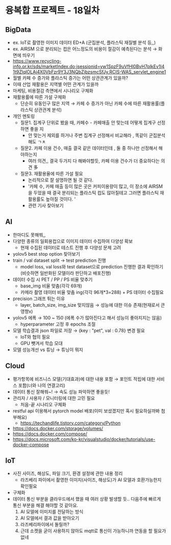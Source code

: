 # 융복합 프로젝트 - 18일차



## BigData

- ex. IoT로 촬영한 이미지 데이터 ED+A (군집분석, 플라스틱 재질별 분석 등,,)
- ex. AIRSM 으로 분리되는 컵은 어느정도의 비용이 절감이 예측된다는 분석 → 화면에 띄우기
- https://www.recycling-info.or.kr/sds/marketIndex.do;jsessionid=yw1SpzF9uVfHl0BvH7plkEv1l41t9ZlqlOLAj4X0VbFzr9Y3J3NQbZjbzsmcSfJy.RCIS-WAS_servlet_engine1
- 월별 카페 수 증가와 플라스틱 증가는 어떤 상관관계가 있을까?
- 이때 산업 재활용은 지역별 어떤 관계가 있을까
- 마케팅, 비용절감 측면에서 시나리오 구체화
- 재활용률에 따른 가설 구체화
  - 단순히 유동인구 많은 지역 → 카페 수 증가가 아닌 카페 수에 따른 재활용률(플라스틱 상관관계 분석)
- 개인 멘토링
  - 질문1.  집계구 단위로 봤을 때, 카페수 - 카페매출 안 맞는데 어떻게 집계구 선정하면 좋을 지
    - 안 맞는거 제외를 하거나 주변 집계구 선정해서 비교해라 , 똑같이 군집분석 해도 ㄱㅊ
  - 질문2. 카페 이용 건수, 매출 결국 같은 데이터인데 , 둘 중 하나만 선정해서 해야하는지
    - 여러 의견,, 결국 두가지 다 해봐야할듯, 카페 이용 건수가 더 중요하다는 의견 多
  - 질문3. 재활용율에 따른 가설 필요
    - 논리적으로 잘 설명하면 될 것 같다.
    - '카페 수, 카페 매출 등이 많은 곳은 커피이용량이 많고, 이 장소에 AIRSM을 두었을 때 결국 분리되는 플라스틱 컵도 많아질테고 그러면 플라스틱 재활용률도 높아질 것이다. '
    - 관련 기사 찾아보기

## AI

- 한마디도 못해쒀,,
- 다양한 종류의 일회용컵으로 이미지 데이터 수집하여 다양성 확보
  - 현재 수집된 데이터로 테스트 진행 후 다양성 문제 고려
- yolov5 best stop option 찾아보기
- train / val dataset split → test prediction 진행
  - model loss, val loss와 test dataset으로 prediction 진행한 결과 확인하기(비슷하면 일반화된 모델이라 판단하고 배포진행)
- 데이터 수집 시 PET / PP / PS 비율 맞추기
  - base_img 비율 맞춤(각각 69개)
  - 카메라 촬영 데이터 비율 맞춤 ing(각각 96개*3=288) + PS 데이터 수집필요
- precision 그래프 튀는 이유
  - layer, batch_size, img_size 맞지않음 → 성능에 대한 이슈 존재(현재로서 큰 영향x)
- yolov5 에폭 → 100 ~ 150 (에폭 수가 많아진다고 해서 성능이 좋아지지는 않음)
  - hyperparameter 고정 후 epochs 조절
- 모델 학습결과 json 파일로 저장 → {key : "pet", val : 0.78} 변경 필요
  - IoT와 협의 필요
  - GPU 뺏겨서 학습 모대
- 모델 성능개선 vs 튜닝 → 튜닝이 뭐지

## Cloud

- 평가항목에 비즈니스 모델(기대효과)에 대한 내용 포함 → 포인트 적립에 대한 서비스 포함(너와 나의 연결고리)
- 데이터 통신 잘해쒀~! → 속도 성능 파악하면 좋을듯!
- 관리자 / 사용자 / 모니터링에 대한 고민 필요
  - 처음-끝 시나리오 구체화
- restful api 이용해서 pytorch model 배포(이미 보셨겠지만 혹시 필요하실까봐 첨부해요)
  - https://techandlife.tistory.com/category/Python
- https://docs.docker.com/storage/volumes/
- https://docs.docker.com/compose/
- https://docs.microsoft.com/ko-kr/visualstudio/docker/tutorials/use-docker-compose

## IoT

- 사진 사이즈, 해상도, 파일 크기, 환경 설정에 관한 내용 정리
  - 라즈베리 파이에서 촬영한 이미지(사이즈, 해상도)가 AI 모델과 호환가능한지 확인필요
- 구체화
- 데이터 통신 부분을 클라우드에서 했을 때 여러 상황 발생할 듯.. 다음주에 빠르게 통신 부분을 해결 해야할 것 같아요.
  1. AI 모델에 이미지를 전달하는 방식
  2. AI 모델에서 결과 값을 받아오기
  3. 라즈베리파이에서 돌릴까?
  4. 근데 소켓을 굳이 사용하지 않아도 mqtt로 통신이 가능하니까 연동을 할 필요가 없네